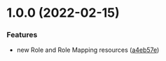 # 1.0.0 (2022-02-15)


### Features

* new Role and Role Mapping resources ([a4eb57e](https://github.com/jagregory/cdk-aws-opensearch-api/commit/a4eb57ecbb63c67740867d5ad946fa4630e7ae59))
